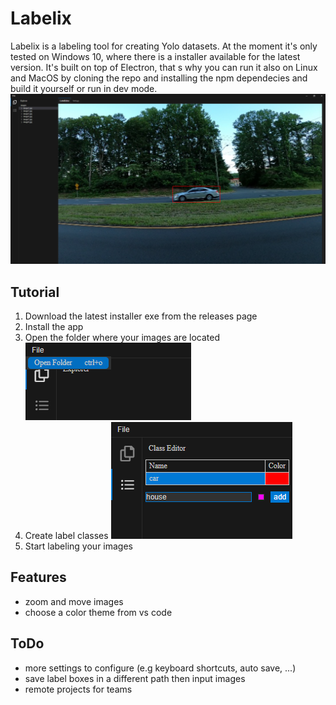 # Labelix

Labelix is a labeling tool for creating Yolo datasets. At the moment it's only tested on Windows 10, where there is a installer available for the latest version. It's built on top of Electron, that s why you can run it also on Linux and MacOS by cloning the repo and installing the npm dependecies and build it yourself or run in dev mode.
![image](resources/images/label.png)

## Tutorial
1. Download the latest installer exe from the releases page
2. Install the app
3. Open the folder where your images are located
   ![image](resources/images/openFolder.png)
4. Create label classes
   ![image](resources/images/createClass.png)
5. Start labeling your images

## Features
* zoom and move images
* choose a color theme from vs code

## ToDo
* more settings to configure (e.g keyboard shortcuts, auto save, ...)
* save label boxes in a different path then input images
* remote projects for teams
